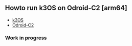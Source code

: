 ## Howto run k3OS on Odroid-C2 [arm64]

  * [k3OS](https://github.com/rancher/k3os)
  * [Odroid-C2](https://wiki.odroid.com/odroid-c2/odroid-c2)

### Work in progress
